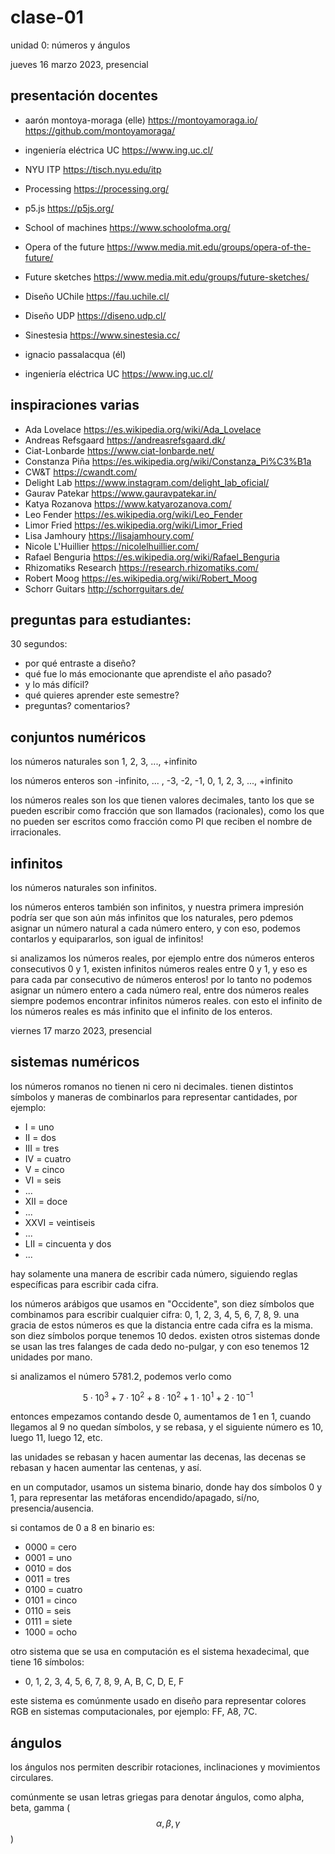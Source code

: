 # clase-01

unidad 0: números y ángulos

jueves 16 marzo 2023, presencial

## presentación docentes

- aarón montoya-moraga (elle) https://montoyamoraga.io/ https://github.com/montoyamoraga/
- ingeniería eléctrica UC https://www.ing.uc.cl/
- NYU ITP https://tisch.nyu.edu/itp
- Processing https://processing.org/
- p5.js https://p5js.org/
- School of machines https://www.schoolofma.org/
- Opera of the future https://www.media.mit.edu/groups/opera-of-the-future/
- Future sketches https://www.media.mit.edu/groups/future-sketches/
- Diseño UChile https://fau.uchile.cl/
- Diseño UDP https://diseno.udp.cl/
- Sinestesia https://www.sinestesia.cc/

- ignacio passalacqua (él)
- ingeniería eléctrica UC https://www.ing.uc.cl/

## inspiraciones varias

- Ada Lovelace https://es.wikipedia.org/wiki/Ada_Lovelace
- Andreas Refsgaard https://andreasrefsgaard.dk/
- Ciat-Lonbarde https://www.ciat-lonbarde.net/
- Constanza Piña https://es.wikipedia.org/wiki/Constanza_Pi%C3%B1a
- CW&T https://cwandt.com/
- Delight Lab https://www.instagram.com/delight_lab_oficial/
- Gaurav Patekar https://www.gauravpatekar.in/
- Katya Rozanova https://www.katyarozanova.com/
- Leo Fender https://es.wikipedia.org/wiki/Leo_Fender
- Limor Fried https://es.wikipedia.org/wiki/Limor_Fried
- Lisa Jamhoury https://lisajamhoury.com/
- Nicole L'Huillier https://nicolelhuillier.com/
- Rafael Benguria https://es.wikipedia.org/wiki/Rafael_Benguria
- Rhizomatiks Research https://research.rhizomatiks.com/
- Robert Moog https://es.wikipedia.org/wiki/Robert_Moog
- Schorr Guitars http://schorrguitars.de/

## preguntas para estudiantes:

30 segundos:

- por qué entraste a diseño?
- qué fue lo más emocionante que aprendiste el año pasado?
- y lo más difícil?
- qué quieres aprender este semestre?
- preguntas? comentarios?

## conjuntos numéricos

los números naturales son 1, 2, 3, ..., +infinito

los números enteros son -infinito, ... , -3, -2, -1, 0, 1, 2, 3, ..., +infinito

los números reales son los que tienen valores decimales, tanto los que se pueden escribir como fracción que son llamados (racionales), como los que no pueden ser escritos como fracción como PI que reciben el nombre de irracionales.

## infinitos

los números naturales son infinitos.

los números enteros también son infinitos, y nuestra primera impresión podría ser que son aún más infinitos que los naturales, pero pdemos asignar un número natural a cada número entero, y con eso, podemos contarlos y equipararlos, son igual de infinitos!

si analizamos los números reales, por ejemplo entre dos números enteros consecutivos 0 y 1, existen infinitos números reales entre 0 y 1, y eso es para cada par consecutivo de números enteros! por lo tanto no podemos asignar un número entero a cada número real, entre dos números reales siempre podemos encontrar infinitos números reales. con esto el infinito de los números reales es más infinito que el infinito de los enteros.

viernes 17 marzo 2023, presencial

## sistemas numéricos

los números romanos no tienen ni cero ni decimales. tienen distintos símbolos y maneras de combinarlos para representar cantidades, por ejemplo:

- I = uno
- II = dos
- III = tres
- IV = cuatro
- V = cinco
- VI = seis
- ...
- XII = doce
- ...
- XXVI = veintiseis
- ...
- LII = cincuenta y dos
- ...

hay solamente una manera de escribir cada número, siguiendo reglas específicas para escribir cada cifra.

los números arábigos que usamos en "Occidente", son diez símbolos que combinamos para escribir cualquier cifra: 0, 1, 2, 3, 4, 5, 6, 7, 8, 9. una gracia de estos números es que la distancia entre cada cifra es la misma. son diez símbolos porque tenemos 10 dedos. existen otros sistemas donde se usan las tres falanges de cada dedo no-pulgar, y con eso tenemos 12 unidades por mano.

si analizamos el número 5781.2, podemos verlo como

$$5 \cdot 10^{3} + 7 \cdot 10^{2} + 8 \cdot 10^{2} + 1 \cdot 10^{1} + 2 \cdot 10^{-1}$$

entonces empezamos contando desde 0, aumentamos de 1 en 1, cuando llegamos al 9 no quedan símbolos, y se rebasa, y el siguiente número es 10, luego 11, luego 12, etc.

las unidades se rebasan y hacen aumentar las decenas, las decenas se rebasan y hacen aumentar las centenas, y así.

en un computador, usamos un sistema binario, donde hay dos símbolos 0 y 1, para representar las metáforas encendido/apagado, sí/no, presencia/ausencia.

si contamos de 0 a 8 en binario es:

- 0000 = cero
- 0001 = uno
- 0010 = dos
- 0011 = tres
- 0100 = cuatro
- 0101 = cinco
- 0110 = seis
- 0111 = siete
- 1000 = ocho

otro sistema que se usa en computación es el sistema hexadecimal, que tiene 16 símbolos:

- 0, 1, 2, 3, 4, 5, 6, 7, 8, 9, A, B, C, D, E, F

este sistema es comúnmente usado en diseño para representar colores RGB en sistemas computacionales, por ejemplo: FF, A8, 7C.

## ángulos

los ángulos nos permiten describir rotaciones, inclinaciones y movimientos circulares.

comúnmente se usan letras griegas para denotar ángulos, como alpha, beta, gamma ($$\alpha, \beta, \gamma$$)
